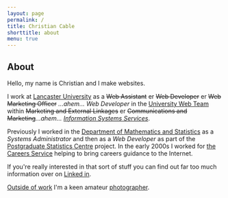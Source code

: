 ```yaml
---
layout: page
permalink: /
title: Christian Cable
shorttitle: about
menu: true
---
```

## About

Hello, my name is Christian and I make websites.

I work at [Lancaster University][lancaster-university] as a <s>Web Assistant</s> er <s>Web Developer</s> er <s>Web Marketing Officer</s> _...ahem..._ _Web Developer_ in the [University Web Team][web-team] within <s>Marketing and External Linkages</s> er <s>Communications and Marketing</s>_...ahem..._ *[Information Systems Services][iss]*.

Previously I worked in the [Department of Mathematics and Statistics][maths] as a _Systems Administrator_ and then as a _Web Developer_ as part of the [Postgraduate Statistics Centre][psc] project. In the early 2000s I worked for [the Careers Service][careers] helping to bring careers guidance to the Internet. 

If you're really interested in that sort of stuff you can find out far too much information over on [Linked in][linked-in].

[Outside of work](play) I'm a keen amateur [photographer][flickr].


[lancaster-university]: http://www.lancaster.ac.uk
[web-team]: http://www.lancaster.ac.uk/current-staff/communications-and-marketing/web-team/
[iss]: http://www.lancaster.ac.uk/iss/about-us/
[maths]: http://www.maths.lancs.ac.uk
[psc]: http://www.maths.lancs.ac.uk/psc
[careers]: http://careers.lancs.ac.uk
[flickr]: http://www.flickr.com/photos/nexus_icon
[linked-in]: http://uk.linkedin.com/in/christiancable/
